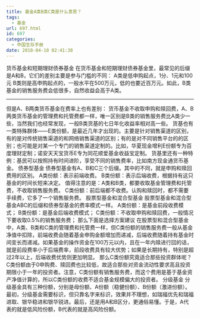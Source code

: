 ```yaml
---
title: 基金A类B类C类是什么意思？
tags:
  - 基金
url: 697.html
id: 697
categories:
  - 中国生存手册
date: 2018-04-10 02:41:38
---
```


货币基金和短期理财债券基金 在货币基金和短期理财债券基金里，最常见的后缀是A和B，它们的差别主要是参与门槛的不同： A类是低申购起点，1分、1元和100元 B类则是高申购起点的，一般水平在500万元，低的也要近百万元。如此，B类基金的销售服务费会低很多，自然收益会高于A类。

* * *

但是A、B两类货币基金在费率上也有差别： 货币基金不收取申购和赎回费，A、B两类货币基金的管理费和托管费都一样，唯一区别是B类的销售服务费比A类少一些，当然我们也经常发现，一般B类货基的七日年化收益率相对高一些。 货基也有一类特殊群体——E类份额，是最近几年才出现的。主要是针对销售渠道的区别，有的是对传统销售渠道的和网络销售渠道的区别；有的是对不同销售平台的的区别；也可能是对某一个专门的销售渠道定制的。比如，华夏现金增利E份额专为百度理财定制；诺安天天宝货币E专为同花顺爱基金收益宝定制。 货基里还有一种特例：基民可以按照持有时间进阶，享受不同的销售费率，比如南方现金通货币基金。 债券型基金 债券型基金有A、B和C三个后缀。其中的不同，就是申购和赎回费用的区别。 A类份额：表示前端收费。 B类份额：表示后端收费，根据持有这只基金的时间长短来决定。 值得注意的是：A类和B类，都要收取基金管理费和托管费，不收取销售服务费。 C类份额：前后端都不收费。认购和赎回时，都不需要手续费，它多了一个销售服务费。 股票型基金和混合型基金 股票型基金和混合型基金ABC的后缀和债券型基金的费率模式一样。 A类份额：是基金前段收费模式； B类份额：是基金后端收费模式； C类份额：不收取申购和赎回费，一般情况下要收取0.5%的销售服务费； 那么下面是选择方案建议 在股票型和混合型基金中，A类、B类和C类的管理费和托管费一样，但C类份额的销售服务费一般从基金净值中扣除，前端收费会随着基金申购金额增加而递减，后端收费随着持有基金时间变长而递减。如果基金的操作资金在100万元以内，且在一年内赎进行回的话，就是前段费率小于后端费率，前段收费具有较大优势；如果是长期持有，特别是超过2年以上，后端收费优势则更加明显。 那么C类份额究竟适合那些投资群体呢？ C类份额由于0申购费、赎回费也比较低，故适合那些对资金流动性要求高且投资期限小于一年的投资者。注意，C类份额有销售服务费，而这个费用是基于基金资产净值计算的，所以C类份额的收费不适合基金规模偏大的投资者。 分级基金 分级基金具有三种份额，分别是母份额、A份额（稳健份额）、B份额（激进份额）。 最初，分级基金需要标识，但只靠名字来标识，效果并不理想，如瑞福优先和瑞福进取、银华稳进和银华锐进。最后，还是用A和B区分，更通俗易懂。于是，A代表的就是低风险份额，B代表的就是高风险份额。